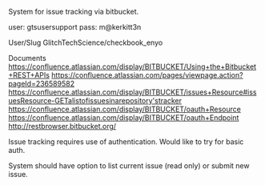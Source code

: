 System for issue tracking via bitbucket.

user: gtsusersupport
pass: m@kerkitt3n

User/Slug
GlitchTechScience/checkbook_enyo

Documents
https://confluence.atlassian.com/display/BITBUCKET/Using+the+Bitbucket+REST+APIs
https://confluence.atlassian.com/pages/viewpage.action?pageId=236589582
https://confluence.atlassian.com/display/BITBUCKET/issues+Resource#issuesResource-GETalistofissuesinarepository'stracker
https://confluence.atlassian.com/display/BITBUCKET/oauth+Resource
https://confluence.atlassian.com/display/BITBUCKET/oauth+Endpoint
http://restbrowser.bitbucket.org/

Issue tracking requires use of authentication. Would like to try for basic auth.

System should have option to list current issue (read only) or submit new issue.
